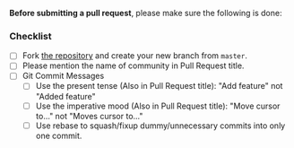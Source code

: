 <!--  Thanks for sending a pull request! See below for tips! -->

**Before submitting a pull request**, please make sure the following is done:

### Checklist

- [ ] Fork [the repository](https://github.com/aisuosuo/alice) and create your new branch from `master`.
- [ ] Please mention the name of community in Pull Request title.
- [ ] Git Commit Messages
    - [ ] Use the present tense (Also in Pull Request title): "Add feature" not "Added feature"
    - [ ] Use the imperative mood (Also in Pull Request title): "Move cursor to..." not "Moves cursor to..."
    - [ ] Use rebase to squash/fixup dummy/unnecessary commits into only one commit.